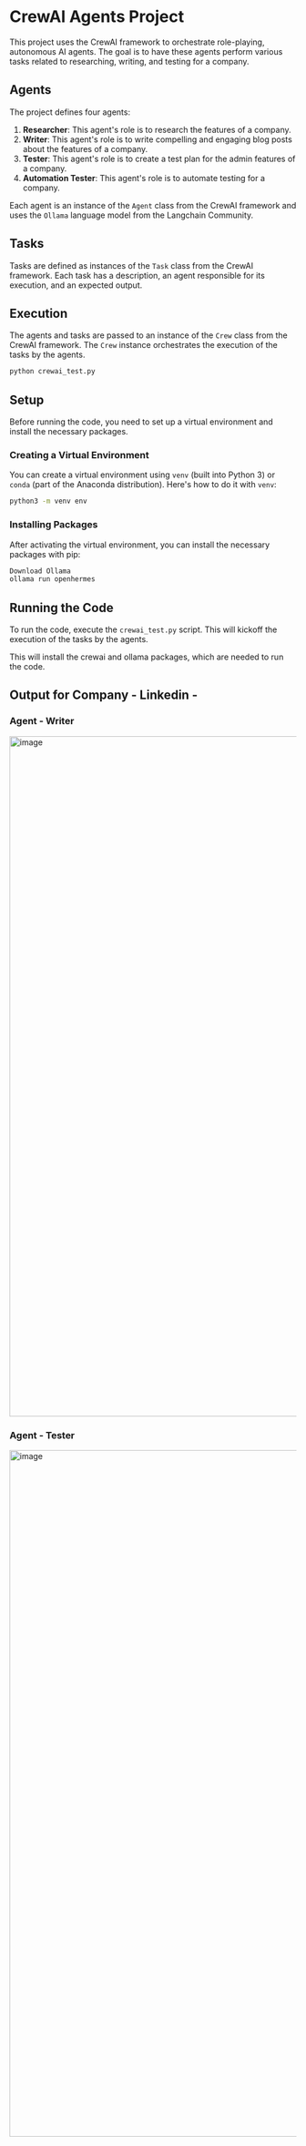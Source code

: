 # CrewAI Agents Project

This project uses the CrewAI framework to orchestrate role-playing, autonomous AI agents. The goal is to have these agents perform various tasks related to researching, writing, and testing for a company.

## Agents

The project defines four agents:

1. **Researcher**: This agent's role is to research the features of a company.
2. **Writer**: This agent's role is to write compelling and engaging blog posts about the features of a company.
3. **Tester**: This agent's role is to create a test plan for the admin features of a company.
4. **Automation Tester**: This agent's role is to automate testing for a company.

Each agent is an instance of the `Agent` class from the CrewAI framework and uses the `Ollama` language model from the Langchain Community.

## Tasks

Tasks are defined as instances of the `Task` class from the CrewAI framework. Each task has a description, an agent responsible for its execution, and an expected output.

## Execution

The agents and tasks are passed to an instance of the `Crew` class from the CrewAI framework. The `Crew` instance orchestrates the execution of the tasks by the agents.


```bash
python crewai_test.py
```
## Setup

Before running the code, you need to set up a virtual environment and install the necessary packages.

### Creating a Virtual Environment

You can create a virtual environment using `venv` (built into Python 3) or `conda` (part of the Anaconda distribution). Here's how to do it with `venv`:

```bash
python3 -m venv env
```
### Installing Packages
After activating the virtual environment, you can install the necessary packages with pip:

```bash
Download Ollama 
ollama run openhermes
```
## Running the Code

To run the code, execute the `crewai_test.py` script. This will kickoff the execution of the tasks by the agents.

This will install the crewai and ollama packages, which are needed to run the code.

## Output for Company - Linkedin -

### Agent - Writer
<img width="1195" alt="image" src="https://github.com/Aakansha09/CrewAIAgents/assets/32329514/92d7b6a3-fdcc-493d-8f6d-bea46ea3c179">

### Agent - Tester
<img width="1206" alt="image" src="https://github.com/Aakansha09/CrewAIAgents/assets/32329514/0630824d-d75d-4c18-b6b3-4f1881acc8a5">

